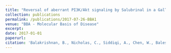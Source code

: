 ```yaml
---
title: "Reversal of aberrant PI3K/Akt signaling by Salubrinal in a GalT-deficient mouse model"
collection: publications
permalink: /publications/2017-07-26-BBA1
venue: "BBA - Molecular Basis of Disease"
excerpt:
date: 2017-01-01
paperurl:
citation: 'Balakrishnan, B., Nicholas, C., Siddiqi, A., Chen, W., Bales, E., Feng, M., Johnson, J., Lai, K. (2017). "Reversal of aberrant PI3K/Akt signaling by Salubrinal in a GalT-deficient mouse model." <i>BBA - Molecular Basis of Disease, Manuscript in Press.'</i>
---
```

